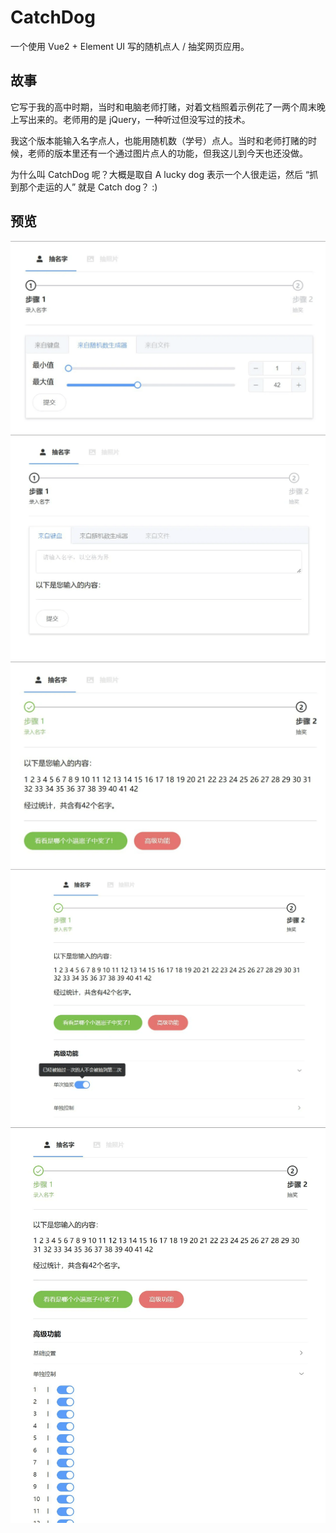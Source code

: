 # CatchDog

一个使用 Vue2 + Element UI 写的随机点人 / 抽奖网页应用。

## 故事

它写于我的高中时期，当时和电脑老师打赌，对着文档照着示例花了一两个周末晚上写出来的。老师用的是 jQuery，一种听过但没写过的技术。

我这个版本能输入名字点人，也能用随机数（学号）点人。当时和老师打赌的时候，老师的版本里还有一个通过图片点人的功能，但我这儿到今天也还没做。

为什么叫 CatchDog 呢？大概是取自 A lucky dog 表示一个人很走运，然后 “抓到那个走运的人” 就是 Catch dog？ :)

## 预览

![Screenshot 1](img/1.png)
![Screenshot 2](img/2.png)
![Screenshot 3](img/3.png)
![Screenshot 4](img/4.png)
![Screenshot 5](img/5.png)
